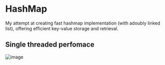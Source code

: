 # HashMap

My attempt at creating fast hashmap implementation (with adoubly linked list), offering efficient key-value storage and retrieval.

## Single threaded perfomace
![image](https://github.com/AnteDev00/Custom-Hashmap/assets/151842550/a6432ea1-0ae1-4fa6-a5aa-474827dacf76)
